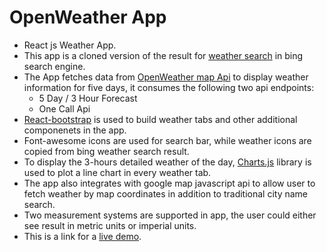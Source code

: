 # OpenWeather App

- React js Weather App.
- This app is a cloned version of the result for [weather search](https://www.bing.com/search?q=weather) in bing search engine.
- The App fetches data from [OpenWeather map Api](https://openweathermap.org/api) to display weather information for five days, it consumes the following two api endpoints:
  - 5 Day / 3 Hour Forecast
  - One Call Api
- [React-bootstrap](https://react-bootstrap.github.io/) is used to build weather tabs and other additional componenets in the app.
- Font-awesome icons are used for search bar, while weather icons are copied from bing weather search result.
- To display the 3-hours detailed weather of the day, [Charts.js](https://www.chartjs.org/) library is used to plot a line chart in every weather tab.
- The app also integrates with google map javascript api to allow user to fetch weather by map coordinates in addition to traditional city name search.
- Two measurement systems are supported in app, the user could either see result in metric units or imperial units.
- This is a link for a [live demo](https://mustafa-saleh.github.io/weather-app/).
